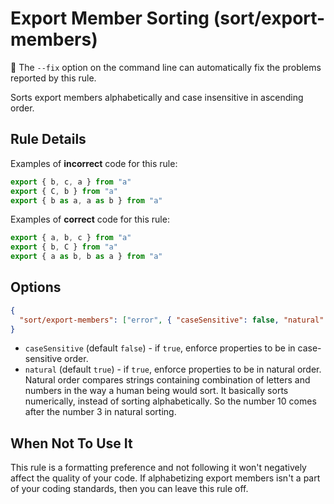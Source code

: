 # Export Member Sorting (sort/export-members)

🔧 The `--fix` option on the command line can automatically fix the problems
reported by this rule.

Sorts export members alphabetically and case insensitive in ascending order.

## Rule Details

Examples of **incorrect** code for this rule:

```js
export { b, c, a } from "a"
export { C, b } from "a"
export { b as a, a as b } from "a"
```

Examples of **correct** code for this rule:

```js
export { a, b, c } from "a"
export { b, C } from "a"
export { a as b, b as a } from "a"
```

## Options

```json
{
  "sort/export-members": ["error", { "caseSensitive": false, "natural": true }]
}
```

- `caseSensitive` (default `false`) - if `true`, enforce properties to be in
  case-sensitive order.
- `natural` (default `true`) - if `true`, enforce properties to be in natural
  order. Natural order compares strings containing combination of letters and
  numbers in the way a human being would sort. It basically sorts numerically,
  instead of sorting alphabetically. So the number 10 comes after the number 3
  in natural sorting.

## When Not To Use It

This rule is a formatting preference and not following it won't negatively
affect the quality of your code. If alphabetizing export members isn't a part of
your coding standards, then you can leave this rule off.
